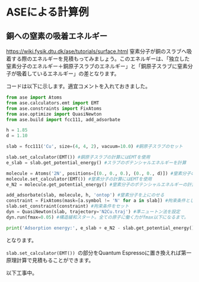 # ASEによる計算例

## 銅への窒素の吸着エネルギー

https://wiki.fysik.dtu.dk/ase/tutorials/surface.html
窒素分子が銅のスラブへ吸着する際のエネルギーを見積もってみましょう。このエネルギーは、「独立した窒素分子のエネルギー＋銅原子スラブのエネルギー」と「銅原子スラブに窒素分子が吸着しているエネルギー」の差となります。

コードは以下に示します。適宜コメントを入れておきました。

```python
from ase import Atoms
from ase.calculators.emt import EMT
from ase.constraints import FixAtoms
from ase.optimize import QuasiNewton
from ase.build import fcc111, add_adsorbate

h = 1.85
d = 1.10

slab = fcc111('Cu', size=(4, 4, 2), vacuum=10.0) #銅原子スラブのセット

slab.set_calculator(EMT()) #銅原子スラブの計算にはEMTを使用
e_slab = slab.get_potential_energy() #スラブのポテンシャルエネルギーを計算

molecule = Atoms('2N', positions=[(0., 0., 0.), (0., 0., d)]) #窒素分子のセット。(0,0,0)が一つ目のNの位置、(0,0,d)が二つ目のNの位置。
molecule.set_calculator(EMT()) #窒素分子の計算にはEMTを使用
e_N2 = molecule.get_potential_energy() #窒素分子のポテンシャルエネルギーの計算

add_adsorbate(slab, molecule, h, 'ontop') #窒素分子を上にのせる
constraint = FixAtoms(mask=[a.symbol != 'N' for a in slab]) #拘束条件としては、計算を高速化するため、銅原子の位置を緩和させずに固定
slab.set_constraint(constraint) #拘束条件をセット
dyn = QuasiNewton(slab, trajectory='N2Cu.traj') #準ニュートン法を設定
dyn.run(fmax=0.05) #構造緩和スタート。全ての原子に働く力がfmax以下になるまで。

print('Adsorption energy:', e_slab + e_N2 - slab.get_potential_energy()) #ポテンシャルエネルギーを計算し、先ほどの二つとの差を取る
```
となります。

```slab.set_calculator(EMT()) ```の部分をQuantum Espressoに置き換えれば第一原理計算で見積もることができます。

以下工事中。